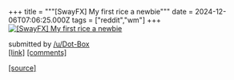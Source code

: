 +++
title = """[SwayFX] My first rice a newbie"""
date = 2024-12-06T07:06:25.000Z
tags = ["reddit","wm"]
+++
[![[SwayFX] My first rice a newbie](https://preview.redd.it/c70zc6kng65e1.png?width=640&crop=smart&auto=webp&s=201a776e252b29db29202837393f4ca0eb16e480 "[SwayFX] My first rice a newbie")](https://www.reddit.com/r/unixporn/comments/1h7vq6c/swayfx_my_first_rice_a_newbie/)

submitted by [/u/Dot-Box](https://www.reddit.com/user/Dot-Box)  
[\[link\]](https://i.redd.it/c70zc6kng65e1.png) [\[comments\]](https://www.reddit.com/r/unixporn/comments/1h7vq6c/swayfx_my_first_rice_a_newbie/)

[[source]](https://www.reddit.com/r/unixporn/comments/1h7vq6c/swayfx_my_first_rice_a_newbie/)

